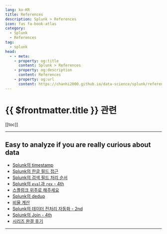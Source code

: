 ```yaml
---
lang: ko-KR
title: References
description: Splunk > References
icon: fas fa-book-atlas
category:
  - Splunk
  - References
tag:
  - splunk
head:
  - - meta:
    - property: og:title
      content: Splunk > References
    - property: og:description
      content: References
    - property: og:url
      content: https://chanhi2000.github.io/data-science/splunk/references.html
---
```


# {{ $frontmatter.title }} 관련

[[toc]]

---

## Easy to analyze if you are really curious about data

- [Splunk의 timestamp](https://kangmyounghun.blogspot.com/2024/04/splunk-timestamp.html)
- [Splunk의 한글 필드 접근](https://kangmyounghun.blogspot.com/2024/05/splunk.html)
- [Splunk의 검색 필드 처리 순서](https://kangmyounghun.blogspot.com/2024/06/splunk.html)
- [Splunk의 `eval`과 `rex` - 4th](https://kangmyounghun.blogspot.com/2024/06/splunk-eval-rex-4th.html)
- [스플렁크 위주로 해주세요](https://kangmyounghun.blogspot.com/2024/08/blog-post.html)
- [Splunk의 dedup](https://kangmyounghun.blogspot.com/2024/08/splunk-dedup.html)
- [비율 계산](https://kangmyounghun.blogspot.com/2024/08/blog-post_22.html)
- [Splunk의 데이터 전처리 자동화 - 2nd](https://kangmyounghun.blogspot.com/2024/09/splunk-2nd.html)
- [Splunk의 Join - 4th](https://kangmyounghun.blogspot.com/2024/10/splunk-join-4th.html)
- [시리즈 완결 후기](https://kangmyounghun.blogspot.com/2024/10/blog-post.html)

<!-- END: kangmyounghun.blogspot.com -->

---

<TagLinks />